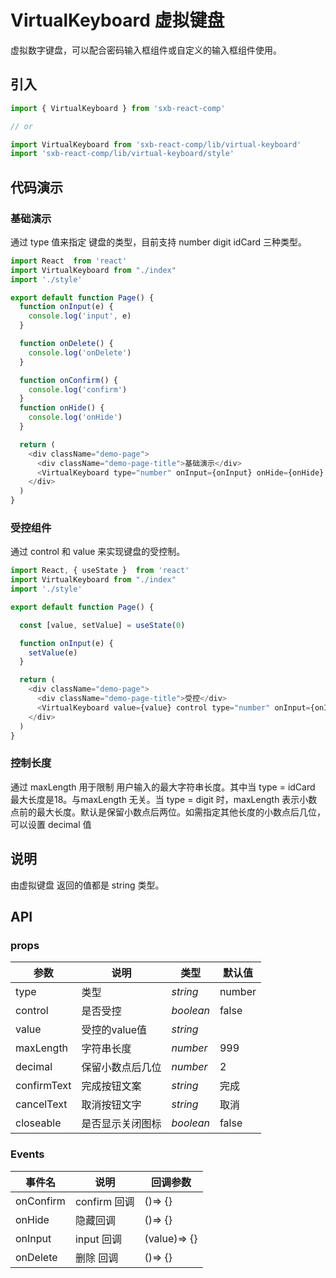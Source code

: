 # VirtualKeyboard 虚拟键盘

虚拟数字键盘，可以配合密码输入框组件或自定义的输入框组件使用。

## 引入

```js
import { VirtualKeyboard } from 'sxb-react-comp'

// or

import VirtualKeyboard from 'sxb-react-comp/lib/virtual-keyboard'
import 'sxb-react-comp/lib/virtual-keyboard/style'

```

## 代码演示

### 基础演示

通过 type 值来指定 键盘的类型，目前支持 number digit idCard 三种类型。

```js
import React  from 'react'
import VirtualKeyboard from "./index"
import './style'

export default function Page() {
  function onInput(e) {
    console.log('input', e)
  }

  function onDelete() {
    console.log('onDelete')
  }

  function onConfirm() {
    console.log('confirm')
  }
  function onHide() {
    console.log('onHide')
  }

  return (
    <div className="demo-page">
      <div className="demo-page-title">基础演示</div>
      <VirtualKeyboard type="number" onInput={onInput} onHide={onHide} onConfirm={onConfirm} onDelete={onDelete} />
    </div>
  )
}


```

### 受控组件

通过 control 和 value 来实现键盘的受控制。

```js
import React, { useState }  from 'react'
import VirtualKeyboard from "./index"
import './style'

export default function Page() {

  const [value, setValue] = useState(0)

  function onInput(e) {
    setValue(e)
  }

  return (
    <div className="demo-page">
      <div className="demo-page-title">受控</div>
      <VirtualKeyboard value={value} control type="number" onInput={onInput}  />
    </div>
  )
}


```

### 控制长度 

通过 maxLength 用于限制 用户输入的最大字符串长度。其中当 type = idCard 最大长度是18。与maxLength 无关。当 type = digit 时，maxLength 表示小数点前的最大长度。默认是保留小数点后两位。如需指定其他长度的小数点后几位，可以设置 decimal 值

## 说明

由虚拟键盘 返回的值都是 string 类型。


## API

### props

| 参数 | 说明 | 类型 | 默认值 |
| --- | --- | --- | --- |
| type | 类型 | _string_ | number |
| control | 是否受控 | _boolean_ | false |
| value | 受控的value值 | _string_ |  |
| maxLength | 字符串长度 | _number_ | 999 |
| decimal | 保留小数点后几位 | _number_ | 2 |
| confirmText | 完成按钮文案 | _string_ | 完成 |
| cancelText | 取消按钮文字 | _string_ | 取消 |
| closeable  | 是否显示关闭图标 | _boolean_ | false |

### Events

| 事件名 | 说明 | 回调参数 |
| --- | --- | --- |
| onConfirm | confirm 回调 | ()=> {} |
| onHide | 隐藏回调 | ()=> {} |
| onInput | input 回调 | (value)=> {} |
| onDelete | 删除 回调 | ()=> {} |